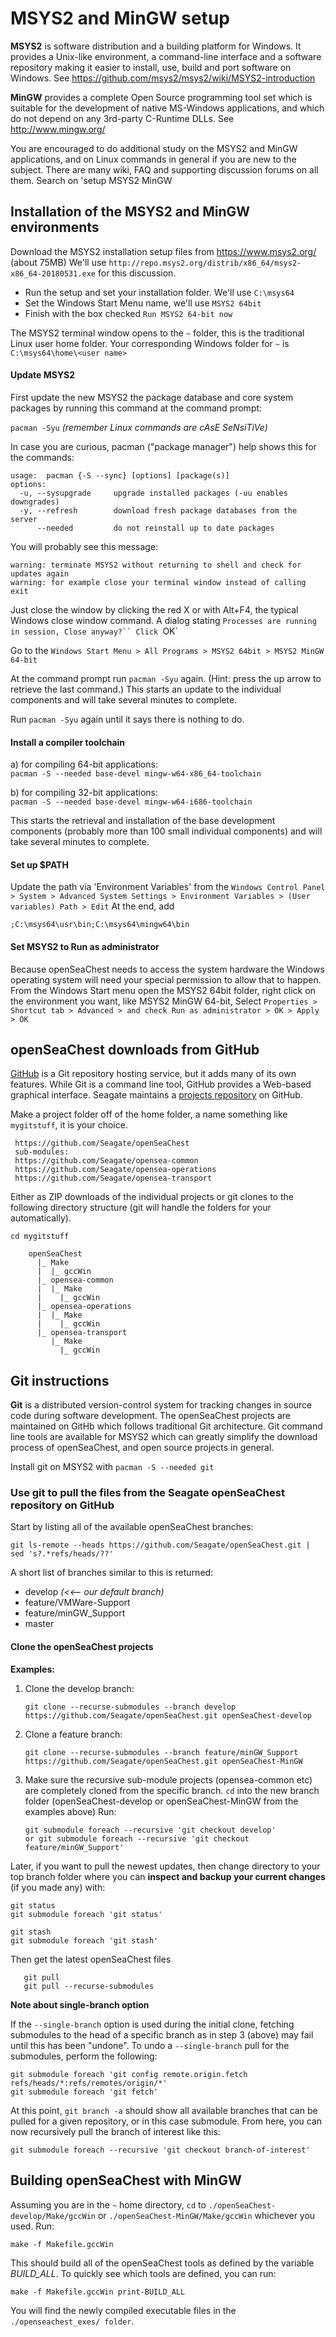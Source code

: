 # MSYS2 and MinGW setup
**MSYS2** is software distribution and a building platform for Windows. It provides a Unix-like environment, a command-line interface and a software repository making it easier to install, use, build and port software on Windows.  See https://github.com/msys2/msys2/wiki/MSYS2-introduction

**MinGW** provides a complete Open Source programming tool set which is suitable for the development of native MS-Windows applications, and which do not depend on any 3rd-party C-Runtime DLLs.  See http://www.mingw.org/

You are encouraged to do additional study on the MSYS2 and MinGW applications, and on Linux commands in general if you are new to the subject.  There are many wiki, FAQ and supporting discussion forums on all them.  Search on 'setup MSYS2 MinGW

## Installation of the MSYS2 and MinGW environments
Download the MSYS2 installation setup files from https://www.msys2.org/ (about 75MB)
We'll use `http://repo.msys2.org/distrib/x86_64/msys2-x86_64-20180531.exe` for this discussion.

- Run the setup and set your installation folder.  We'll use `C:\msys64`  
- Set the Windows Start Menu name, we'll use `MSYS2 64bit`  
- Finish with the box checked `Run MSYS2 64-bit now`

The MSYS2 terminal window opens to the `~` folder, this is the traditional Linux user home folder.  Your corresponding Windows folder for `~` is `C:\msys64\home\<user name>`

#### Update MSYS2
First update the new MSYS2 the package database and core system packages by running this command at the command prompt:  

`pacman -Syu`   *(remember Linux commands are cAsE SeNsiTiVe)*

In case you are curious, pacman ("package manager") help shows this for the commands:  

    usage:  pacman {-S --sync} [options] [package(s)]
    options:
      -u, --sysupgrade     upgrade installed packages (-uu enables downgrades)
      -y, --refresh        download fresh package databases from the server
          --needed         do not reinstall up to date packages

You will probably see this message:  

    warning: terminate MSYS2 without returning to shell and check for updates again  
    warning: for example close your terminal window instead of calling exit

Just close the window by clicking the red X or with Alt+F4, the typical Windows close window command.
A dialog stating `Processes are running in session, Close anyway?`` Click `OK`

Go to the `Windows Start Menu > All Programs > MSYS2 64bit > MSYS2 MinGW 64-bit`

At the command prompt run `pacman -Syu`  again.  (Hint: press the up arrow to retrieve the last command.)  This starts an update to the individual components and will take several minutes to complete.

Run `pacman -Syu`  again until it says there is nothing to do.

#### Install a compiler toolchain
a) for compiling 64-bit applications:  
`pacman -S --needed base-devel mingw-w64-x86_64-toolchain`

b) for compiling 32-bit applications:  
`pacman -S --needed base-devel mingw-w64-i686-toolchain`

This starts the retrieval and installation of the base development components (probably more than 100 small individual components) and will take several minutes to complete.

#### Set up $PATH
Update the path via 'Environment Variables' from the `Windows Control Panel > System > Advanced System Settings > Environment Variables > (User variables) Path > Edit`
At the end, add  

    ;C:\msys64\usr\bin;C:\msys64\mingw64\bin

#### Set MSYS2 to Run as administrator
Because openSeaChest needs to access the system hardware the Windows operating system will need your special permission to allow that to happen.  From the Windows Start menu open the MSYS2 64bit folder, right click on the environment you want, like MSYS2 MinGW 64-bit,  Select `Properties > Shortcut tab > Advanced > and check Run as administrator > OK > Apply > OK`

## openSeaChest downloads from GitHub
[GitHub](https://github.com/) is a Git repository hosting service, but it adds many of its own features. While Git is a command line tool, GitHub provides a Web-based graphical interface. Seagate maintains a [projects repository](https://github.com/seagate) on GitHub.

Make a project folder off of the home folder, a name something like `mygitstuff`, it is your choice.

     https://github.com/Seagate/openSeaChest
     sub-modules:
     https://github.com/Seagate/opensea-common
     https://github.com/Seagate/opensea-operations
     https://github.com/Seagate/opensea-transport

Either as ZIP downloads of the individual projects or git clones to the following directory structure (git will handle the folders for your automatically).

`cd mygitstuff`

        openSeaChest
          |_ Make
          |  |_ gccWin
          |_ opensea-common
          |  |_ Make
          |    |_ gccWin
          |_ opensea-operations
          |  |_ Make
          |    |_ gccWin
          |_ opensea-transport
             |_ Make
               |_ gccWin

## Git instructions
**Git** is a distributed version-control system for tracking changes in source code during software development. The openSeaChest projects are maintained on GitHb which follows traditional Git architecture. Git command line tools are available for MSYS2 which can greatly simplify the download process of openSeaChest, and open source projects in general.

Install git on MSYS2 with `pacman -S --needed git`

### Use git to pull the files from the Seagate openSeaChest repository on GitHub
Start by listing all of the available openSeaChest branches:  

    git ls-remote --heads https://github.com/Seagate/openSeaChest.git | sed 's?.*refs/heads/??'

A short list of branches similar to this is returned:  
- develop  *(<<-- our default branch)*
- feature/VMWare-Support
- feature/minGW_Support
- master

#### Clone the openSeaChest projects
**Examples:**
1. Clone the develop branch:  

       git clone --recurse-submodules --branch develop https://github.com/Seagate/openSeaChest.git openSeaChest-develop

2. Clone a feature branch:  

       git clone --recurse-submodules --branch feature/minGW_Support https://github.com/Seagate/openSeaChest.git openSeaChest-MinGW

3. Make sure the recursive sub-module projects (opensea-common etc) are completely cloned from the specific branch.  `cd` into the new branch folder (openSeaChest-develop or openSeaChest-MinGW from the examples above)
Run:  

       git submodule foreach --recursive 'git checkout develop'  
       or git submodule foreach --recursive 'git checkout feature/minGW_Support'

Later, if you want to pull the newest updates, then change directory to your top branch folder where you can **inspect and backup your current changes** (if you made any) with:  

    git status
    git submodule foreach 'git status'

    git stash
    git submodule foreach 'git stash'

Then get the latest openSeaChest files  

       git pull
       git pull --recurse-submodules

**Note about single-branch option**

If the `--single-branch` option is used during the initial clone, fetching submodules to the head of a specific branch as in step 3 (above) may fail until this has been "undone".
To undo a `--single-branch` pull for the submodules, perform the following:

    git submodule foreach 'git config remote.origin.fetch refs/heads/*:refs/remotes/origin/*'
    git submodule foreach 'git fetch'

At this point, `git branch -a` should show all available branches that can be pulled for a given repository, or in this case submodule. From here, you can now recursively pull the branch of interest like this:

    git submodule foreach --recursive 'git checkout branch-of-interest'


## Building openSeaChest with MinGW
Assuming you are in the `~` home directory, `cd` to `./openSeaChest-develop/Make/gccWin`
or `./openSeaChest-MinGW/Make/gccWin` whichever you used.  Run:

    make -f Makefile.gccWin
This should build all of the openSeaChest tools as defined by the variable *BUILD_ALL*.  To quickly see which tools are defined, you can run:  

    make -f Makefile.gccWin print-BUILD_ALL
You will find the newly compiled executable files in the `./openseachest_exes/ folder`.
